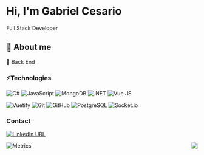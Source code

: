 # Hi, I'm Gabriel Cesario
<!-- <img src="https://github.com/TheDudeThatCode/TheDudeThatCode/blob/master/Assets/Hi.gif" width="29px"> -->
Full Stack Developer
<!--<p><img src="https://komarev.com/ghpvc/?username=gcesario203&color=grey&style=flat-square"></p>-->

## :open_book: About me 

:black_heart: Back End

### ⚡Technologies
![C#](https://img.shields.io/badge/C%23-239120?style=for-the-badge&logo=c-sharp&logoColor=white)
![JavaScript](https://img.shields.io/badge/JavaScript-323330?style=for-the-badge&logo=javascript&logoColor=F7DF1E)
![MongoDB](https://img.shields.io/badge/MongoDB-4EA94B?style=for-the-badge&logo=mongodb&logoColor=white)
![.NET](https://img.shields.io/badge/.NET-5C2D91?style=for-the-badge&logo=.net&logoColor=white)
![Vue.JS](https://img.shields.io/badge/Vue.js-35495E?style=for-the-badge&logo=vue.js&logoColor=4FC08D)

![Vuetify](https://img.shields.io/badge/Vuetify-1867C0?style=for-the-badge&logo=vuetify&logoColor=white)
![Git](https://img.shields.io/badge/GIT-E44C30?style=for-the-badge&logo=git&logoColor=white)
![GitHub](https://img.shields.io/badge/GitHub-100000?style=for-the-badge&logo=github&logoColor=white)
![PostgreSQL](https://img.shields.io/badge/PostgreSQL-316192?style=for-the-badge&logo=postgresql&logoColor=white)
![Socket.io](https://img.shields.io/badge/Socket.io-010101?&style=for-the-badge&logo=Socket.io&logoColor=white)

### Contact
[![LinkedIn URL](https://img.shields.io/badge/LinkedIn-0077B5?style=for-the-badge&logo=linkedin&logoColor=white)](https://www.linkedin.com/in/gabriel-cesario-04784ab2/)

<!-- <img align="left" src="https://github-readme-stats.vercel.app/api?username=gcesario203&count_private=true&show_icons=true&theme=dark" /> -->
<img align="right" src="https://github-readme-stats.vercel.app/api/top-langs/?username=gcesario203&langs_count=3&hide=hlsl,shaderlab&theme=dark" />

![Metrics](https://metrics.lecoq.io/gcesario203)
